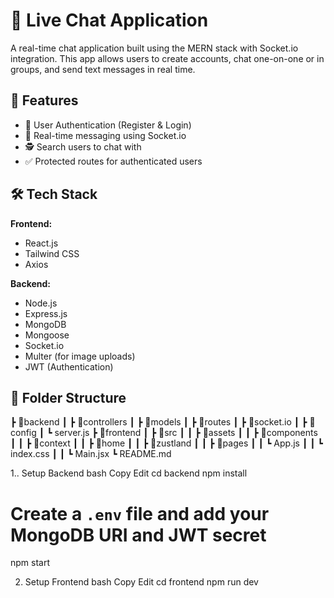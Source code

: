# 💬 Live Chat Application

A real-time chat application built using the MERN stack with Socket.io integration. This app allows users to create accounts,  chat one-on-one or in groups, and send text messages in real time.

## 🚀 Features

- 🔐 User Authentication (Register & Login)
- 📡 Real-time messaging using Socket.io
- 🕵️ Search users to chat with
- ✅ Protected routes for authenticated users

## 🛠️ Tech Stack

**Frontend:**
- React.js
- Tailwind CSS
- Axios

**Backend:**
- Node.js
- Express.js
- MongoDB
- Mongoose
- Socket.io
- Multer (for image uploads)
- JWT (Authentication)



## 📂 Folder Structure
 ┣ 📁backend
 ┃ ┣ 📁controllers
 ┃ ┣ 📁models
 ┃ ┣ 📁routes
 ┃ ┣ 📁socket.io
 ┃ ┣ 📁config
 ┃ ┗ server.js
 ┣ 📁frontend
 ┃ ┣ 📁src
 ┃ ┃ ┣ 📁assets
 ┃ ┃ ┣ 📁components
 ┃ ┃ ┣ 📁context
 ┃ ┃ ┣ 📁home
 ┃ ┃ ┣ 📁zustland
 ┃ ┃ ┣ 📁pages
 ┃ ┃ ┗ App.js
 ┃ ┃ ┗ index.css
 ┃ ┃ ┗ Main.jsx
 ┗ README.md


1.. Setup Backend
bash
Copy
Edit
cd backend
npm install
# Create a `.env` file and add your MongoDB URI and JWT secret
npm start


2. Setup Frontend
bash
Copy
Edit
cd frontend
npm run dev

